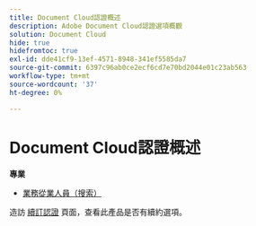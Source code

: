 ```yaml
---
title: Document Cloud認證概述
description: Adobe Document Cloud認證選項概觀
solution: Document Cloud
hide: true
hidefromtoc: true
exl-id: dde41cf9-13ef-4571-8948-341ef5585da7
source-git-commit: 6397c96ab0ce2ecf6cd7e70bd2044e01c23ab563
workflow-type: tm+mt
source-wordcount: '37'
ht-degree: 0%

---
```


# Document Cloud認證概述

**專業**

* [業務從業人員（搜索）](/help/certifications/adc/adc-professional.md) <!--AD0-??-->

造訪 [續訂認證](/help/certifications/renew.md) 頁面，查看此產品是否有續約選項。
